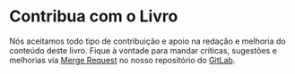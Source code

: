 # Contribua com o Livro

Nós aceitamos todo tipo de contribuição e apoio na redação e melhoria do conteúdo deste livro. Fique à vontade para mandar críticas, sugestões e melhorias via [Merge Request](https://gitlab.com/aurimrv/bookdevopsml/-/merge_requests) no nosso repositório do [GitLab](https://gitlab.com/aurimrv/bookdevopsml).
